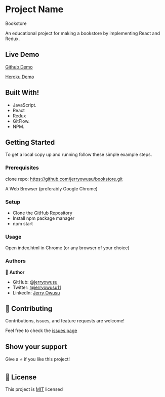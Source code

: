 # Project Name
Bookstore


An educational project for making a bookstore by implementing React and Redux.



## Live Demo

[Github Demo](https://jerryowusu.github.io/bookstore/)

[Heroku Demo](https://jbook-store.herokuapp.com/categories)

## Built With!
- JavaScript.
- React
- Redux
- GitFlow.
- NPM.

## Getting Started

To get a local copy up and running follow these simple example steps.

### Prerequisites

clone repo: https://github.com/jerryowusu/bookstore.git

A Web Browser (preferably Google Chrome)

### Setup

- Clone the GitHub Repository
- Install npm package manager
- npm start

### Usage
Open index.html in Chrome (or any browser of your choice)

### Authors

👤 **Author**

- GitHub: [@jerryowusu](https://github.com/jerryowusu)
- Twitter: [@jerryowusu11](https://twitter.com/jerryowusu11)
- LinkedIn: [Jerry Owusu](https://www.linkedin.com/in/jerry-owusu/)



## 🤝 Contributing

Contributions, issues, and feature requests are welcome!

Feel free to check the [issues page](https://github.com/jerryowusu/bookstore/issues)

## Show your support

Give a ⭐️ if you like this project!

## 📝 License

This project is [MIT](LICENSE) licensed

